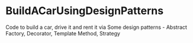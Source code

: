 # BuildACarUsingDesignPatterns
Code to build a car, drive it and rent it via Some design patterns - Abstract Factory, Decorator, Template Method, Strategy
